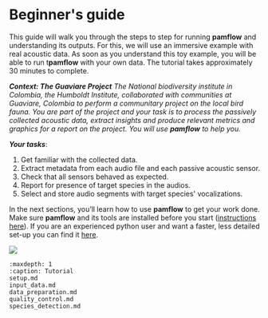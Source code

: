 # Beginner's guide

This guide will walk you through the steps to step for  running **pamflow** and understanding its outputs. For this, we will use an immersive example with real acoustic data. As soon as you understand this toy example, you will be able to run t**pamflow** with your own data. The tutorial takes approximately 30 minutes to complete.

***Context: The Guaviare Project***
*The National biodiversity institute in Colombia, the Humboldt Institute, collaborated with communities at Guaviare, Colombia to perform a communitary project on the local bird fauna. You are part of the project  and your task is to process the passively collected acoustic data, extract insights and produce relevant metrics and graphics for a report on the project. You will use **pamflow** to help you.*

***Your tasks***: 
1. Get familiar with the collected data.
2. Extract metadata from each audio file and each passive acoustic sensor.
3. Check that all sensors behaved as expected.
4. Report for presence of target species in the audios.
5. Select and store audio segments with target species' vocalizations.


In the next sections, you’ll learn how to use **pamflow** to get your work done. Make sure **pamflow** and its tools are installed before you start ([instructions here](setup.md)). If you are an experienced python user and want a faster, less detailed set-up you can find it [here](../documentation/index.md).

![](../../meta/images/pamflow_intro.jpg)



```{toctree}
:maxdepth: 1
:caption: Tutorial
setup.md
input_data.md
data_preparation.md
quality_control.md
species_detection.md





